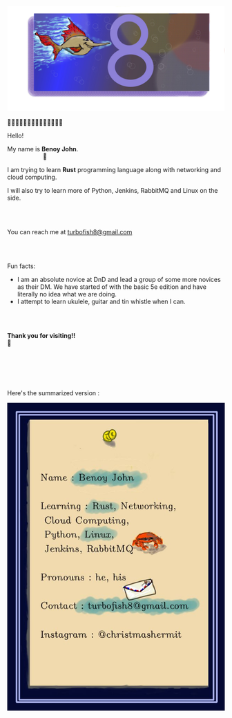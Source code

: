 ![turbofish](images/turbofish8_2.jpg)

:beginner::beginner::beginner::beginner::beginner::beginner::beginner::beginner::beginner::beginner::beginner::beginner::beginner::beginner:

Hello! 

My name is **Benoy John**.
<br>&nbsp; &nbsp; &nbsp; &nbsp;&nbsp;&nbsp;&nbsp;&nbsp;&nbsp;&nbsp;  &nbsp;&nbsp;&nbsp;&nbsp;&nbsp;&nbsp;&nbsp;:tropical_fish: 
<br>


I am trying to learn **Rust** programming language along with networking and cloud computing.

I will also try to learn more of Python, Jenkins, RabbitMQ and Linux on the side.

<br>
<br>

You can reach me at turbofish8@gmail.com

<br>
<br>


Fun facts: 
* I am an absolute novice at DnD and lead a group of some more novices as their DM. We have started of with the basic 5e edition and have literally no idea what we are doing.
* I attempt to learn ukulele, guitar and tin whistle when I can.

<br>
<br>

**Thank you for visiting!!**  
:wave:

<br>
<br>
<br>
<br>
<br>
Here's the summarized version :
<br>

![profile](images/profile2.jpg)


